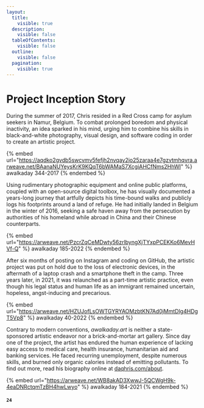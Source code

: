 ```yaml
---
layout:
  title:
    visible: true
  description:
    visible: false
  tableOfContents:
    visible: false
  outline:
    visible: false
  pagination:
    visible: true
---
```


# Project Inception Story

During the summer of 2017, Chris resided in a Red Cross camp for asylum seekers in Namur, Belgium. To combat prolonged boredom and physical inactivity, an idea sparked in his mind, urging him to combine his skills in black-and-white photography, visual design, and software coding in order to create an artistic project.



{% embed url="https://aqdko2gvdb5swcvmv5fefjh2nvqay2jo25zaraa4e7gzvtmhqvra.arweave.net/BAanaNUYeysKrK9KQqT6bWAMaS7XcgiAHCfNms2HhWI" %}
awalkaday 344-2017
{% endembed %}



Using rudimentary photographic equipment and online public platforms, coupled with an open-source digital toolbox, he has visually documented a years-long journey that artfully depicts his time-bound walks and publicly logs his footprints around a land of refuge. He had initially landed in Belgium in the winter of 2016, seeking a safe haven away from the persecution by authorities of his homeland while abroad in China and their Chinese counterparts.



{% embed url="https://arweave.net/PzcrZqCeMDwty56zrlbyngXjTYxpPCEKKo6MevHVf-Q" %}
awalkaday 185-2022
{% endembed %}



After six months of posting on Instagram and coding on GitHub, the artistic project was put on hold due to the loss of electronic devices, in the aftermath of a laptop crash and a smartphone theft in the camp. Three years later, in 2021, it was relaunched as a part-time artistic practice, even though his legal status and human life as an immigrant remained uncertain, hopeless, angst-inducing and precarious.



{% embed url="https://arweave.net/HZUJofLsOWTGYRYAOMzbtKN7Ad0jMmtDlg4HDgT5Vp8" %}
awalkaday 40-2022
{% endembed %}



Contrary to modern conventions, _awalkaday.art_ is neither a state-sponsored artistic endeavor nor a brick-and-mortar art gallery. Since day one of the project, the artist has endured the human experience of lacking easy access to medical care, health insurance, humanitarian aid and banking services. He faced recurring unemployment, despite numerous skills, and burned only organic calories instead of emitting pollutants. To find out more, read his biography online at [daqhris.com/about](https://daqhris.com/about).



{% embed url="https://arweave.net/WB8akAD3XwwJ-5QCWgH9k-4eaDNRctqmTzBH4hwLwyo" %}
awalkaday 184-2021
{% endembed %}

#### `24`
